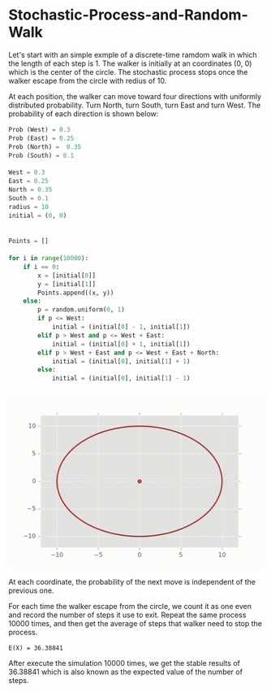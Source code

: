 # Stochastic-Process-and-Random-Walk


Let's start with an simple exmple of a discrete-time ramdom walk in which the length of each step is 1. The walker is initially at an coordinates (0, 0) which is the center of the circle. The stochastic process stops once the walker escape from the circle with redius of 10. 

At each position, the walker can move toward four directions with uniformly distributed probability. Turn North, turn South, turn East and turn West. The probability of each direction is shown below: 

``` Python
Prob (West) = 0.3
Prob (East) = 0.25
Prob (North) =  0.35
Prob (South) = 0.1

West = 0.3
East = 0.25
North = 0.35
South = 0.1
radius = 10
initial = (0, 0)


Points = []

for i in range(10000):
    if i == 0:
        x = [initial[0]]
        y = [initial[1]]
        Points.append((x, y))
    else:
        p = random.uniform(0, 1)
        if p <= West:
            initial = (initial[0] - 1, initial[1])
        elif p > West and p <= West + East:
            initial = (initial[0] + 1, initial[1])
        elif p > West + East and p <= West + East + North:
            initial = (initial[0], initial[1] + 1)
        else:
            initial = (initial[0], initial[1] - 1)
            
```



![](https://github.com/jqsheng94/Stochastic-Process-and-Random-Walk/blob/master/RandomWalk.gif)

At each coordinate, the probability of the next move is independent of the previous one. 

For each time the walker escape from the circle, we count it as one even and record the number of steps it use to exit. Repeat the same process 10000 times, and then get the average of steps that walker need to stop the process.

```
E(X) = 36.38841
```

After execute the simulation 10000 times, we get the stable results of 36.38841 which is also known as the expected value of the number of steps. 




